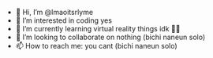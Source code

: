 - 👋 Hi, I’m @lmaoitsrlyme
- 👀 I’m interested in coding yes
- 🌱 I’m currently learning virtual reality things idk 🤯🤯
- 💞️ I’m looking to collaborate on nothing (bichi naneun solo)
- 📫 How to reach me: you cant (bichi naneun solo)

<!---
lmaoitsrlyme/lmaoitsrlyme is a ✨ special ✨ repository because its `README.md` (this file) appears on your GitHub profile.
You can click the Preview link to take a look at your changes.
--->
